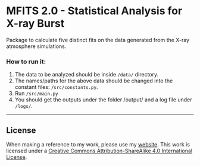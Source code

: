 # MFITS 2.0 - Statistical Analysis for X-ray Burst

Package to calculate five distinct fits on the data generated from the X-ray atmosphere simulations.	


### How to run it:

1) The data to be analyzed should be inside ```/data/``` directory.
2) The names/paths for the above data should be changed into the constant files: ```/src/constants.py```.
3) Run ```/src/main.py```
4) You should get the outputs under the folder /output/ and a log file under ```/logs/```.



----


## License

When making a reference to my work, please use my [website](www.astro.sunysb.edu/steinkirch/).
This work is licensed under a [Creative Commons Attribution-ShareAlike 4.0 International License](http://creativecommons.org/licenses/by-sa/4.0/).
